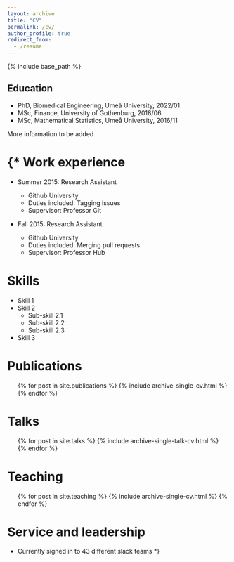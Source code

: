 ```yaml
---
layout: archive
title: "CV"
permalink: /cv/
author_profile: true
redirect_from:
  - /resume
---
```


{% include base_path %}

Education
------
* PhD, Biomedical Engineering, Umeå University, 2022/01
* MSc, Finance, University of Gothenburg, 2018/06
* MSc, Mathematical Statistics, Umeå University, 2016/11

More information to be added

{*
Work experience
======
* Summer 2015: Research Assistant
  * Github University
  * Duties included: Tagging issues
  * Supervisor: Professor Git

* Fall 2015: Research Assistant
  * Github University
  * Duties included: Merging pull requests
  * Supervisor: Professor Hub
  
Skills
======
* Skill 1
* Skill 2
  * Sub-skill 2.1
  * Sub-skill 2.2
  * Sub-skill 2.3
* Skill 3

Publications
======
  <ul>{% for post in site.publications %}
    {% include archive-single-cv.html %}
  {% endfor %}</ul>
  
Talks
======
  <ul>{% for post in site.talks %}
    {% include archive-single-talk-cv.html %}
  {% endfor %}</ul>
  
Teaching
======
  <ul>{% for post in site.teaching %}
    {% include archive-single-cv.html %}
  {% endfor %}</ul>
  
Service and leadership
======
* Currently signed in to 43 different slack teams *}
